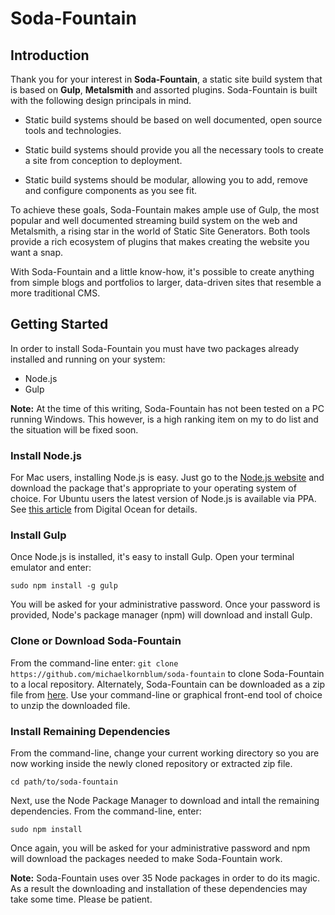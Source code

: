 # Soda-Fountain

## Introduction

Thank you for your interest in **Soda-Fountain**, a static site build system that is based on **Gulp**, **Metalsmith** and assorted plugins. Soda-Fountain is built with the following design principals in mind.

- Static build systems should be based on well documented, open source tools and technologies.

- Static build systems should provide you all the necessary tools to create a site from conception to deployment.

- Static build systems should be modular, allowing you to add, remove and configure components as you see fit.

To achieve these goals, Soda-Fountain makes ample use of Gulp, the most popular and well documented streaming build system on the web and Metalsmith, a rising star in the world of Static Site Generators. Both tools provide a rich ecosystem of plugins that makes creating the website you want a snap.

With Soda-Fountain and a little know-how, it's possible to create anything from simple blogs and portfolios to larger, data-driven sites that resemble a more traditional CMS.

## Getting Started
In order to install Soda-Fountain you must have two packages already installed and running on your system:

- Node.js
- Gulp

**Note:** At the time of this writing, Soda-Fountain has not been tested on a PC running Windows. This however, is a high ranking item on my to do list and the situation will be fixed soon.

### Install Node.js
For Mac users, installing Node.js is easy. Just go to the [Node.js website](https://nodejs.org/) and download the package that's appropriate to your operating system of choice. For Ubuntu users the latest version of Node.js is available via PPA. See [this article](https://www.digitalocean.com/community/tutorials/how-to-install-node-js-on-an-ubuntu-14-04-server) from Digital Ocean for details.

### Install Gulp
Once Node.js is installed, it's easy to install Gulp. Open your terminal emulator and enter:

```sudo npm install -g gulp```

You will be asked for your administrative password. Once your password is provided, Node's package manager (npm) will download and install Gulp.

### Clone or Download Soda-Fountain
From the command-line enter:
 ```git clone https://github.com/michaelkornblum/soda-fountain``` to clone Soda-Fountain to a local repository. Alternately, Soda-Fountain can be downloaded as a zip file from [here](https://github.com/michaelkornblum/soda-fountain/archive/master.zip). Use your command-line or graphical front-end tool of choice to unzip the downloaded file.

### Install Remaining Dependencies
From the command-line, change your current working directory so you are now working inside the newly cloned repository or extracted zip file.

```cd path/to/soda-fountain```

Next, use the Node Package Manager to download and intall the remaining dependencies. From the command-line, enter:

```sudo npm install```

Once again, you will be asked for your administrative password and npm will download the packages needed to make Soda-Fountain work.

**Note:** Soda-Fountain uses over 35 Node packages in order to do its magic. As a result the downloading and installation of these dependencies may take some time. Please be patient.
